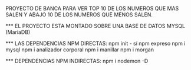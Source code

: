 
PROYECTO DE BANCA PARA VER TOP 10 DE LOS NUMEROS QUE MAS SALEN
Y ABAJO 10 DE LOS NUMEROS QUE MENOS SALEN.

*** EL PROYECTO ESTA MONTADO SOBRE UNA BASE DE DATOS MYSQL (MariaDB)

*** LAS DEPENDENCIAS NPM DIRECTAS:
npm init - sí
npm expreso
npm i mysql
npm i analizador corporal
npm i manillar
npm i morgan

*** DEPENDENCIAS NPM INDIRECTAS:
npm i nodemon -D